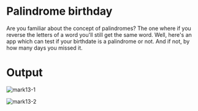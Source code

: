 # Palindrome birthday

Are you familiar about the concept of palindromes? The one where if you reverse the letters of a word you'll still get the same word. Well, here's an app which can test if your birthdate is a palindrome or not. And if not, by how many days you missed it.

# Output

![mark13-1](https://user-images.githubusercontent.com/59699631/189342031-554bfd07-46e6-44da-86eb-9c4f8dae8ec4.png)

![mark13-2](https://user-images.githubusercontent.com/59699631/189342038-1e430d49-13f6-483f-bf47-ea35b64f6e98.png)
